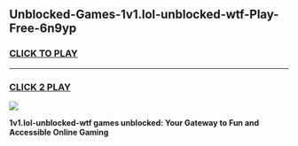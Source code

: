 
## Unblocked-Games-1v1.lol-unblocked-wtf-Play-Free-6n9yp
<h3>
<a href="https://premium76.site?title=1v1.lol-unblocked-wtf&ref=10A">CLICK TO PLAY</a></h3>
<hr>

<h3>
<a href="https://premium76.site?title=1v1.lol-unblocked-wtf&ref=10A">CLICK 2 PLAY</a>
  
</h3>

<a href="https://premium76.site?title=1v1.lol-unblocked-wtf&ref=10A"><img src="https://clearcache.store/games.png"></a>


**1v1.lol-unblocked-wtf games unblocked: Your Gateway to Fun and Accessible Online Gaming**
